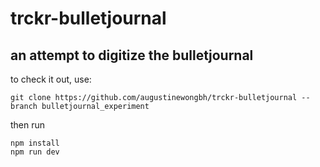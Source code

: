 
# trckr-bulletjournal
## an attempt to digitize the bulletjournal

to check it out, use:

```
git clone https://github.com/augustinewongbh/trckr-bulletjournal --branch bulletjournal_experiment
```

then run

```
npm install
npm run dev
```

